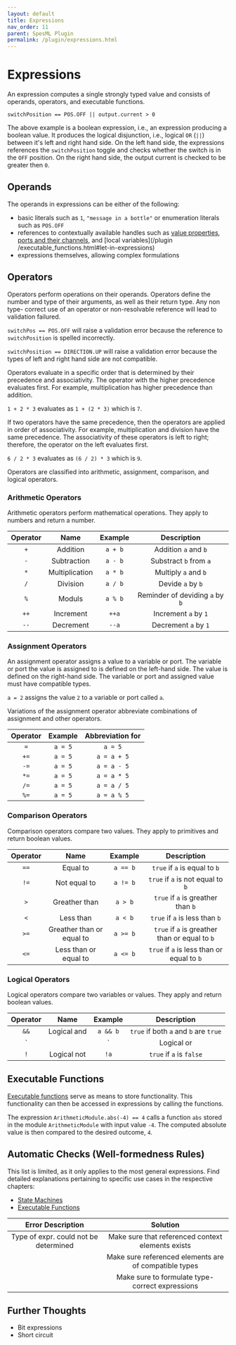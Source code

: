 ```yaml
---
layout: default
title: Expressions
nav_order: 11
parent: SpesML Plugin
permalink: /plugin/expressions.html
---
```


# Expressions

An expression computes a single strongly typed value and consists of operands, 
operators, and executable functions.

```
switchPosition == POS.OFF || output.current > 0
```

The above example is a boolean expression, i.e., an expression producing a 
boolean value. It produces the logical disjunction, i.e., logical `OR` (`||`) 
between it's left and right hand side. On the left hand side, the expressions 
references the `switchPosition` toggle and checks whether the switch is in the 
`OFF` position. On the right hand side, the output current is checked to be 
greater then `0`.

## Operands

The operands in expressions can be either of the following:
- basic literals such as `1`, `"message in a bottle"` or enumeration literals 
such as `POS.OFF`
- references to contextually available handles such as [value properties](
/plugin/spes_sysml_mapping.html#universal-interface-model), [ports and their
channels](/plugin/universal_interface_model.html), and [local variables](/plugin
/executable_functions.html#let-in-expressions)
- expressions themselves, allowing complex formulations

## Operators

Operators perform operations on their operands. Operators define the number
and type of their arguments, as well as their return type. Any non type-
correct use of an operator or non-resolvable reference will lead to validation
failured.

`switchPos == POS.OFF` will raise a validation error because the reference to
`switchPosition` is spelled incorrectly.

`switchPosition == DIRECTION.UP` will raise a validation error because the
types of left and right hand side are not compatible.

Operators evaluate in a specific order that is determined by their precedence 
and associativity. The operator with the higher precedence evaluates first. For 
example, multiplication has higher precedence than addition.

`1 + 2 * 3` evaluates as `1 + (2 * 3)` which is `7`.

If two operators have the same precedence, then the operators are applied in 
order of associativity. For example, multiplication and division have the same 
precedence. The associativity of these operators is left to right; therefore, 
the operator on the left evaluates first.

`6 / 2 * 3` evaluates as `(6 / 2) * 3` which is `9`.

Operators are classified into arithmetic, assignment, comparison, and logical 
operators.

### Arithmetic Operators

Arithmetic operators perform mathematical operations. They apply to numbers and 
return a number.

| Operator | Name | Example | Description |
| :------: | :--: | :-----: | :---------: |
| `+` | Addition | `a + b` | Addition `a` and `b` |
| `-` | Subtraction | `a - b` | Substract `b` from `a` |
| `*` | Multiplication | `a * b` | Multiply `a` and `b` |
| `/` | Division | `a / b` | Devide `a` by `b`|
| `%` | Moduls | `a % b` | Reminder of deviding `a` by `b` |
| `++` | Increment | `++a` | Increment `a` by `1` |
| `--` | Decrement | `--a` | Decrement `a` by `1` |

### Assignment Operators

An assignment operator assigns a value to a variable or port.
The variable or port the value is assigned to is defined on the left-hand side.
The value is defined on the right-hand side.
The variable or port and assigned value must have compatible types.

`a = 2` assigns the value `2` to a variable or port called `a`.

Variations of the assignment operator abbreviate combinations of assignment and 
other operators.

| Operator | Example | Abbreviation for |
| :------: | :-----: | :--------------: |
| `=` | `a = 5` | `a = 5` | 
| `+=` | `a = 5` | `a = a + 5` | 
| `-=` | `a = 5` | `a = a - 5` | 
| `*=` | `a = 5` | `a = a * 5` | 
| `/=` | `a = 5` | `a = a / 5` | 
| `%=` | `a = 5` | `a = a % 5` | 

### Comparison Operators

Comparison operators compare two values.
They apply to primitives and return boolean values.

| Operator | Name | Example | Description |
| :------: | :--: | :-----: | :---------: |
| `==` | Equal to | `a == b` | `true` if `a` is equal to `b` |
| `!=` | Not equal to | `a != b` | `true` if `a` is not equal to `b` |
| `>` | Greather than | `a > b` | `true` if `a` is greather than `b` |
| `<` | Less than | `a < b` | `true` if `a` is less than `b` |
| `>=` | Greather than or equal to | `a >= b` | `true` if `a` is greather than or equal to `b` |
| `<=` | Less than or equal to | `a <= b` | `true` if `a` is less than or equal to `b` |

### Logical Operators

Logical operators compare two variables or values.
They apply and return boolean values.

| Operator | Name | Example | Description |
| :------: | :--: | :-----: | :---------: |
| `&&` | Logical and | `a && b` | `true` if both `a` and `b` are `true` |
| `||` | Logical or | `a || b` | `true` if `a` or `b` is `true` |
| `!` | Logical not | `!a` | `true` if `a` is `false` |

## Executable Functions

[Executable functions](/plugin/executable_functions.html) serve as means to 
store functionality. This functionality can then be accessed in expressions by
calling the functions.

The expression `ArithmeticModule.abs(-4) == 4` calls a function `abs` stored in the 
module `ArithmeticModule` with input value `-4`. The computed absolute value is then 
compared to the desired outcome, `4`.

## Automatic Checks (Well-formedness Rules)

This list is limited, as it only applies to the most general expressions. Find
detailed explanations pertaining to specific use cases in the respective 
chapters:
* [State Machines](/plugin/state_machines.html)
* [Executable Functions](/plugin/executable_functions.html)

| Error Description | Solution | 
| :---------------: | :------: | 
| Type of expr. could not be determined | Make sure that referenced context elements exists |
|                                       | Make sure referenced elements are of compatible types |
|                                       | Make sure to formulate type-correct expressions |

## Further Thoughts

* Bit expressions
* Short circuit
